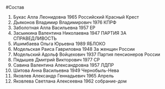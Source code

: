 #Состав
1. Букас Алла Леонидовна 1965 Российский Красный Крест
2. Дьяконов Владимир Владимирович 1976 КПРФ
3. Заболотная Алла Васильевна 1957 ЕР
4. Засыикина Валентина Николаевна 1947 ПАРТИЯ ЗА СПРАВЕДЛИВОСТЬ
5. Ишимбаева Ольга Юрьевна 1989 ЯБЛОКО
6. Модельская Раиса Гавриловна 1948 За женщин России
7. Модельский Адольф Войцехович 1937 Партия пенсионеров России
8. Пядышев Дмитрий Викторович 1977 СР
9. Савина Валентина Александровна 1957 ЛДПР
10. Шитова Анна Васильевна 1949 Чернобыль-Нева
11. Яковлев Александр Геннадьевич 1965 Апрель
12. Яковлева Светлана Алексеевна 1962 собрание-дом
